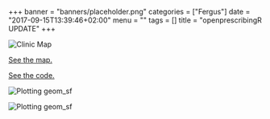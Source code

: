 +++
banner = "banners/placeholder.png"
categories = ["Fergus"]
date = "2017-09-15T13:39:46+02:00"
menu = ""
tags = []
title = "openprescribingR UPDATE"
+++

![Clinic Map](https://fergustaylor.github.io/blogimages/Rplot5.png)

[See the map.](https://fergustaylor.github.io/blogimages/post6map.html)

[See the code.](https://fergustaylor.github.io/openprescribingR/dev/clinics.html)

![Plotting geom_sf](https://fergustaylor.github.io/blogimages/Rplot4.png)

![Plotting geom_sf](https://fergustaylor.github.io/blogimages/output.gif)
